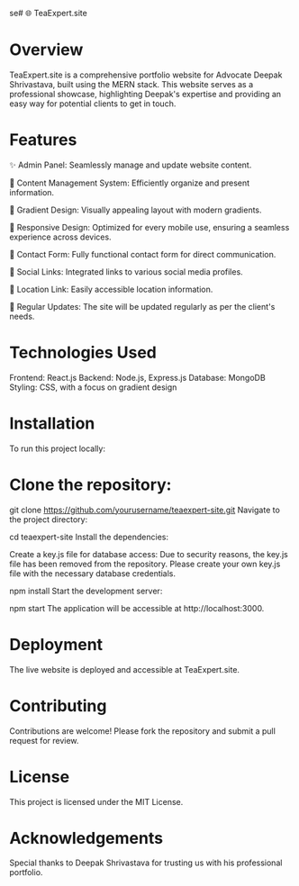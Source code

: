 se# 🌐 TeaExpert.site

# Overview
TeaExpert.site is a comprehensive portfolio website for Advocate Deepak Shrivastava, built using the MERN stack. This website serves as a professional showcase, highlighting Deepak's expertise and providing an easy way for potential clients to get in touch.

# Features
✨ Admin Panel: Seamlessly manage and update website content.

📝 Content Management System: Efficiently organize and present information.

🎨 Gradient Design: Visually appealing layout with modern gradients.

📱 Responsive Design: Optimized for every mobile use, ensuring a seamless experience across devices.

📧 Contact Form: Fully functional contact form for direct communication.

🔗 Social Links: Integrated links to various social media profiles.

📍 Location Link: Easily accessible location information.

🔄 Regular Updates: The site will be updated regularly as per the client's needs.

# Technologies Used
Frontend: React.js
Backend: Node.js, Express.js
Database: MongoDB
Styling: CSS, with a focus on gradient design

# Installation
To run this project locally:

# Clone the repository:



git clone https://github.com/yourusername/teaexpert-site.git
Navigate to the project directory:


cd teaexpert-site
Install the dependencies:

Create a key.js file for database access:
Due to security reasons, the key.js file has been removed from the repository. Please create your own key.js file with the necessary database credentials.



npm install
Start the development server:



npm start
The application will be accessible at http://localhost:3000.

# Deployment
The live website is deployed and accessible at TeaExpert.site.

# Contributing
Contributions are welcome! Please fork the repository and submit a pull request for review.

# License
This project is licensed under the MIT License.

# Acknowledgements
Special thanks to Deepak Shrivastava for trusting us with his professional portfolio.
